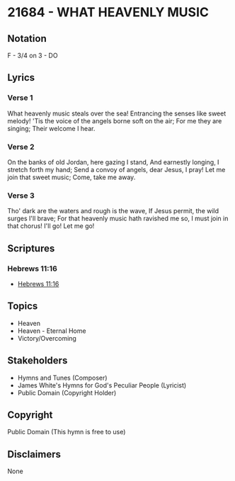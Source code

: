 # 21684 - WHAT HEAVENLY MUSIC

## Notation

F - 3/4 on 3 - DO

## Lyrics

### Verse 1

What heavenly music steals over the sea! Entrancing the senses like sweet melody! 'Tis the voice of the angels borne soft on the air; For me they are singing; Their welcome I hear.


### Verse 2

On the banks of old Jordan, here gazing I stand, And earnestly longing, I stretch forth my hand; Send a convoy of angels, dear Jesus, I pray! Let me join that sweet music; Come, take me away.







### Verse 3

Tho' dark are the waters and rough is the wave, If Jesus permit, the wild surges I'll brave; For that heavenly music hath ravished me so, I must join in that chorus! I'll go! Let me go!


## Scriptures

### Hebrews 11:16

- [Hebrews 11:16](https://www.biblegateway.com/passage/?search=Hebrews%2011%3A16)


## Topics

- Heaven
- Heaven - Eternal Home
- Victory/Overcoming

## Stakeholders

- Hymns and Tunes (Composer)
- James White's Hymns for God's Peculiar People (Lyricist)
- Public Domain (Copyright Holder)

## Copyright

Public Domain
(This hymn is free to use)

## Disclaimers

None

